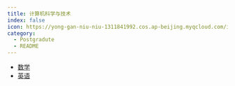 ```yaml
---
title: 计算机科学与技术
index: false
icon: https://yong-gan-niu-niu-1311841992.cos.ap-beijing.myqcloud.com/images/%E5%AD%A6%E4%B9%A0.svg
category:
  - Postgradute
  - README
---
```


- [数学](Math/)
- [英语](English/)

